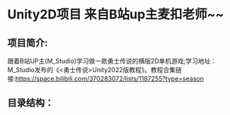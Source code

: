 # Unity2D项目 来自B站up主麦扣老师~~
## 项目简介:

跟着B站UP主(M_Studio)学习做一款勇士传说的横版2D单机游戏;学习地址：M_Studio发布的《<勇士传说>Unity2022版教程》。教程合集链接:https://space.bilibili.com/370283072/lists/1187255?type=season
## 目录结构：
  
